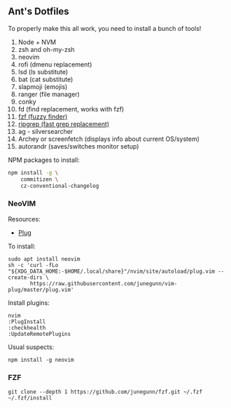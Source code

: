 ## Ant's Dotfiles

To properly make this all work, you need to install a bunch of tools!

1. Node + NVM
2. zsh and oh-my-zsh
3. neovim
4. rofi (dmenu replacement)
5. lsd (ls substitute)
6. bat (cat substitute)
7. slapmoji (emojis)
8. ranger (file manager)
9. conky
10. fd (find replacement, works with fzf)
11. [fzf (fuzzy finder)](https://github.com/junegunn/fzf)
12. [ripgrep (fast grep replacement)](https://github.com/burntsushi/ripgrep)
13. ag - silversearcher
14. Archey or screenfetch (displays info about current OS/system)
15. autorandr (saves/switches monitor setup)

NPM packages to install:

```sh
npm install -g \
	commitizen \
	cz-conventional-changelog
```

### NeoVIM

Resources:

- [Plug](https://github.com/junegunn/vim-plug)

To install:

```
sudo apt install neovim
sh -c 'curl -fLo "${XDG_DATA_HOME:-$HOME/.local/share}"/nvim/site/autoload/plug.vim --create-dirs \
       https://raw.githubusercontent.com/junegunn/vim-plug/master/plug.vim'
```

Install plugins:

```
nvim
:PlugInstall
:checkhealth
:UpdateRemotePlugins
```

Usual suspects:

```
npm install -g neovim
```

### FZF

```
git clone --depth 1 https://github.com/junegunn/fzf.git ~/.fzf
~/.fzf/install
```

###
